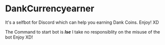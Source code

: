 # DankCurrencyearner
It's a selfbot for Discord which can help you earning Dank Coins. Enjoy! XD

The Command to start bot is _**lse**_
I take no responsiblity on the misuse of the bot
Enjoy XD!
